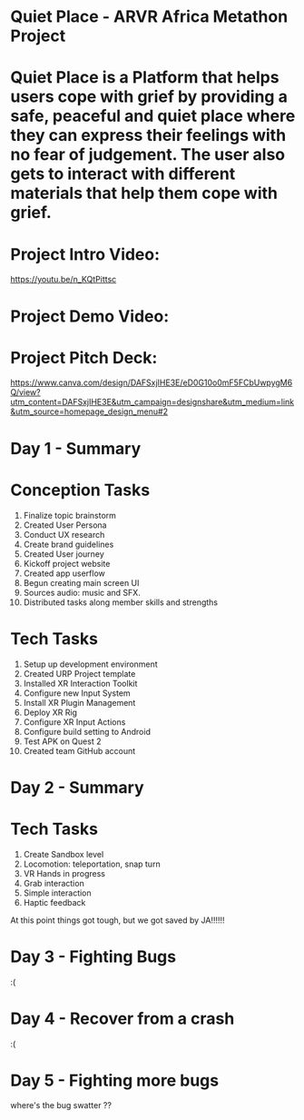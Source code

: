 # Quiet Place - ARVR Africa Metathon Project

# Quiet Place is a Platform that helps users cope with grief by providing a safe, peaceful and quiet place where they can express their feelings with no fear of judgement. The user also gets to interact with different materials that help them cope with grief.

# Project Intro Video:
   https://youtu.be/n_KQtPittsc
   
# Project Demo Video: 

# Project Pitch Deck:
  https://www.canva.com/design/DAFSxjIHE3E/eD0G10o0mF5FCbUwpygM6Q/view?utm_content=DAFSxjIHE3E&utm_campaign=designshare&utm_medium=link&utm_source=homepage_design_menu#2
 
# Day 1 - Summary

# Conception Tasks
1. Finalize topic brainstorm
2. Created User Persona
3. Conduct UX research
4. Create brand guidelines
5. Created User journey
6. Kickoff project website
7. Created app userflow
8. Begun creating main screen UI
9. Sources audio: music and SFX.
10. Distributed tasks along member skills and strengths

# Tech Tasks
1. Setup up development environment
2. Created URP Project template
3. Installed XR Interaction Toolkit
4. Configure new Input System
5. Install XR Plugin Management
6. Deploy XR Rig
7. Configure XR Input Actions
8. Configure build setting to Android
9. Test APK on Quest 2
10. Created team GitHub account

# Day 2 - Summary

# Tech Tasks
1. Create Sandbox level
2. Locomotion: teleportation, snap turn
3. VR Hands in progress
4. Grab interaction
5. Simple interaction
6. Haptic feedback

At this point things got tough, but we got saved by JA!!!!!!

# Day 3 - Fighting Bugs
:(

# Day 4 - Recover from a crash
:(

# Day 5 - Fighting more bugs
where's the bug swatter ??
